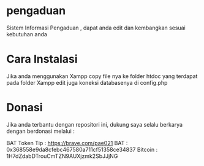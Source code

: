 # pengaduan
Sistem Informasi Pengaduan , dapat anda edit dan kembangkan sesuai kebutuhan anda

# Cara Instalasi
Jika anda menggunakan Xampp copy file nya ke folder htdoc yang terdapat pada folder Xampp
edit juga koneksi databasenya di config.php

# Donasi
Jika anda terbantu dengan repositori ini, dukung saya selalu berkarya dengan berdonasi melalui :

BAT Token Tip : https://brave.com/pae021
BAT           : 0x368558e9da8cfebc467580a711cf51358ce34837
Bitcoin       : 1H7dZdabDTrouCmTZN9AUXjzmk2SbJJjNG

